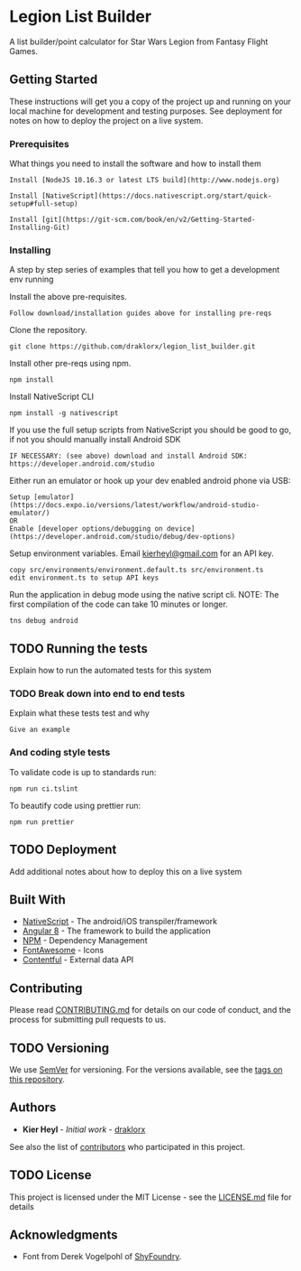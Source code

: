 # Legion List Builder

A list builder/point calculator for Star Wars Legion from Fantasy Flight Games.

## Getting Started

These instructions will get you a copy of the project up and running on your local machine for development and testing purposes. See deployment for notes on how to deploy the project on a live system.

### Prerequisites

What things you need to install the software and how to install them

```
Install [NodeJS 10.16.3 or latest LTS build](http://www.nodejs.org)

Install [NativeScript](https://docs.nativescript.org/start/quick-setup#full-setup)

Install [git](https://git-scm.com/book/en/v2/Getting-Started-Installing-Git)

```

### Installing

A step by step series of examples that tell you how to get a development env running

Install the above pre-requisites.

```
Follow download/installation guides above for installing pre-reqs
```

Clone the repository.

```
git clone https://github.com/draklorx/legion_list_builder.git
```

Install other pre-reqs using npm.

```
npm install
```

Install NativeScript CLI

```
npm install -g nativescript
```

If you use the full setup scripts from NativeScript you should be good to go, if not you should manually install Android SDK

```
IF NECESSARY: (see above) download and install Android SDK: https://developer.android.com/studio
```

Either run an emulator or hook up your dev enabled android phone via USB:

```
Setup [emulator](https://docs.expo.io/versions/latest/workflow/android-studio-emulator/)
OR
Enable [developer options/debugging on device](https://developer.android.com/studio/debug/dev-options)
```

Setup environment variables. Email kierheyl@gmail.com for an API key.

```
copy src/environments/environment.default.ts src/environment.ts
edit environment.ts to setup API keys
```

Run the application in debug mode using the native script cli. NOTE: The first compilation of the code can take 10 minutes or longer.

```
tns debug android
```

## TODO Running the tests

Explain how to run the automated tests for this system

### TODO Break down into end to end tests

Explain what these tests test and why

```
Give an example
```

### And coding style tests

To validate code is up to standards run:

```
npm run ci.tslint
```

To beautify code using prettier run:

```
npm run prettier
```

## TODO Deployment

Add additional notes about how to deploy this on a live system

## Built With

* [NativeScript](http://www.nativescript.org/) - The android/iOS transpiler/framework
* [Angular 8](http://www.angular.io) - The framework to build the application
* [NPM](https://nodejs.org/) - Dependency Management
* [FontAwesome](https://fontawesome.com) - Icons
* [Contentful](https://www.contentful.com/) - External data API

## Contributing

Please read [CONTRIBUTING.md](https://gist.github.com/PurpleBooth/b24679402957c63ec426) for details on our code of conduct, and the process for submitting pull requests to us.

## TODO Versioning

We use [SemVer](http://semver.org/) for versioning. For the versions available, see the [tags on this repository](https://github.com/your/project/tags). 

## Authors

* **Kier Heyl** - *Initial work* - [draklorx](https://github.com/draklorx)

See also the list of [contributors](https://github.com/your/project/contributors) who participated in this project.

## TODO License

This project is licensed under the MIT License - see the [LICENSE.md](LICENSE.md) file for details

## Acknowledgments

* Font from Derek Vogelpohl of [ShyFoundry](https://www.shyfoundry.com/).
